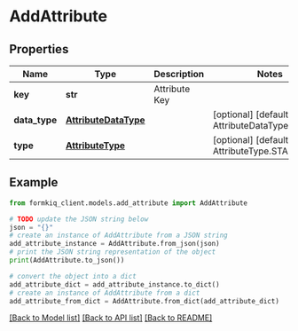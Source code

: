 # AddAttribute


## Properties

Name | Type | Description | Notes
------------ | ------------- | ------------- | -------------
**key** | **str** | Attribute Key | 
**data_type** | [**AttributeDataType**](AttributeDataType.md) |  | [optional] [default to AttributeDataType.STRING]
**type** | [**AttributeType**](AttributeType.md) |  | [optional] [default to AttributeType.STANDARD]

## Example

```python
from formkiq_client.models.add_attribute import AddAttribute

# TODO update the JSON string below
json = "{}"
# create an instance of AddAttribute from a JSON string
add_attribute_instance = AddAttribute.from_json(json)
# print the JSON string representation of the object
print(AddAttribute.to_json())

# convert the object into a dict
add_attribute_dict = add_attribute_instance.to_dict()
# create an instance of AddAttribute from a dict
add_attribute_from_dict = AddAttribute.from_dict(add_attribute_dict)
```
[[Back to Model list]](../README.md#documentation-for-models) [[Back to API list]](../README.md#documentation-for-api-endpoints) [[Back to README]](../README.md)


